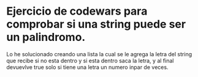 # Ejercicio de codewars para comprobar si una string puede ser un palindromo.
Lo he solucionado creando una lista la cual se le agrega la letra del string que recibe si no esta dentro y si esta dentro saca la letra, y al final devuevlve true solo si tiene una letra un numero inpar de veces.
